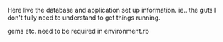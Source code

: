 Here live the database and application set up information. ie.. the guts I don't fully need to understand to get things running.

gems etc. need to be required in environment.rb

